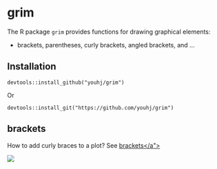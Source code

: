 # grim

The R package `grim` provides functions for drawing graphical elements:

- brackets, parentheses, curly brackets, angled brackets, and ...

## Installation

```{r}
devtools::install_github("youhj/grim")
```
Or
```{r}
devtools::install_git("https://github.com/youhj/grim")
```

## brackets

How to add curly braces to a plot? See <a href="https://github.com/youhj/grim/wiki/brackets">brackets</a">

<img src="https://github.com/youhj/grim/wiki/img/brackets_example.png">
